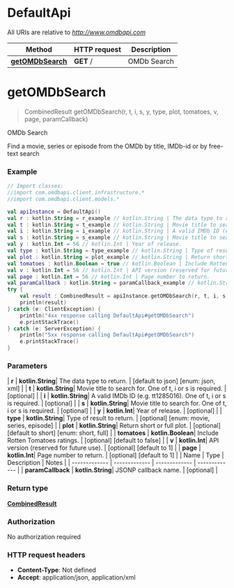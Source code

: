 # DefaultApi

All URIs are relative to *http://www.omdbapi.com*

| Method | HTTP request | Description |
| ------------- | ------------- | ------------- |
| [**getOMDbSearch**](DefaultApi.md#getOMDbSearch) | **GET** / | OMDb Search |


<a id="getOMDbSearch"></a>
# **getOMDbSearch**
> CombinedResult getOMDbSearch(r, t, i, s, y, type, plot, tomatoes, v, page, paramCallback)

OMDb Search

Find a movie, series or episode from the OMDb by title, IMDb-id or by free-text search

### Example
```kotlin
// Import classes:
//import com.omdbapi.client.infrastructure.*
//import com.omdbapi.client.models.*

val apiInstance = DefaultApi()
val r : kotlin.String = r_example // kotlin.String | The data type to return.
val t : kotlin.String = t_example // kotlin.String | Movie title to search for. One of t, i or s is required.
val i : kotlin.String = i_example // kotlin.String | A valid IMDb ID (e.g. tt1285016). One of t, i or s is required.
val s : kotlin.String = s_example // kotlin.String | Movie title to search for. One of t, i or s is required.
val y : kotlin.Int = 56 // kotlin.Int | Year of release.
val type : kotlin.String = type_example // kotlin.String | Type of result to return.
val plot : kotlin.String = plot_example // kotlin.String | Return short or full plot.
val tomatoes : kotlin.Boolean = true // kotlin.Boolean | Include Rotten Tomatoes ratings.
val v : kotlin.Int = 56 // kotlin.Int | API version (reserved for future use).
val page : kotlin.Int = 56 // kotlin.Int | Page number to return.
val paramCallback : kotlin.String = paramCallback_example // kotlin.String | JSONP callback name.
try {
    val result : CombinedResult = apiInstance.getOMDbSearch(r, t, i, s, y, type, plot, tomatoes, v, page, paramCallback)
    println(result)
} catch (e: ClientException) {
    println("4xx response calling DefaultApi#getOMDbSearch")
    e.printStackTrace()
} catch (e: ServerException) {
    println("5xx response calling DefaultApi#getOMDbSearch")
    e.printStackTrace()
}
```

### Parameters
| **r** | **kotlin.String**| The data type to return. | [default to json] [enum: json, xml] |
| **t** | **kotlin.String**| Movie title to search for. One of t, i or s is required. | [optional] |
| **i** | **kotlin.String**| A valid IMDb ID (e.g. tt1285016). One of t, i or s is required. | [optional] |
| **s** | **kotlin.String**| Movie title to search for. One of t, i or s is required. | [optional] |
| **y** | **kotlin.Int**| Year of release. | [optional] |
| **type** | **kotlin.String**| Type of result to return. | [optional] [enum: movie, series, episode] |
| **plot** | **kotlin.String**| Return short or full plot. | [optional] [default to short] [enum: short, full] |
| **tomatoes** | **kotlin.Boolean**| Include Rotten Tomatoes ratings. | [optional] [default to false] |
| **v** | **kotlin.Int**| API version (reserved for future use). | [optional] [default to 1] |
| **page** | **kotlin.Int**| Page number to return. | [optional] [default to 1] |
| Name | Type | Description  | Notes |
| ------------- | ------------- | ------------- | ------------- |
| **paramCallback** | **kotlin.String**| JSONP callback name. | [optional] |

### Return type

[**CombinedResult**](CombinedResult.md)

### Authorization

No authorization required

### HTTP request headers

 - **Content-Type**: Not defined
 - **Accept**: application/json, application/xml

